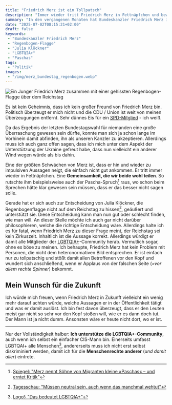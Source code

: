 ```yaml
---
title: "Friedrich Merz ist ein Tollpatsch"
description: "Immer wieder tritt Friedrich Merz in Fettnäpfchen und beweist aufs Neue, wie tollpatschig er ist."
summary: "In den vergangenen Monaten hat Bundeskanzler Friedrich Merz immer wieder unter beweis gestellt, dass er schnell unbeholfen wirkt und dadurch unüberlegte Aussagen trifft. Jetzt hat er es schon wieder gemacht und die Regenbogen-Flagge mit einem Zirkus verglichen."
date: "2025-07-02T08:15:21+02:00"
draft: false
keywords:
 - "Bundeskanzler Friedrich Merz"
 - "Regenbogen-Flagge"
 - "Julia Klöckner"
 - "LGBTQIA+"
 - "Paschas"
tags:
 - "Politik"
images:
 - "/img/merz_bundestag_regenbogen.webp"
---
```


![Ein Junger Friedrich Merz zusammen mit einer gehissten Regenbogen-Flagge über dem Reichstag](/img/merz_bundestag_regenbogen.webp)

Es ist kein Geheimnis, dass ich kein großer Freund von Friedrich Merz bin.
Politisch überzeugt er mich nicht und die CDU / Union ist weit von meinen
Überzeugungen entfernt. Sehr dünnes Eis für ein
[<abbr title="Sozialdemokratische Partei Deutschlands">SPD</abbr>-Mitglied](/post/parteieintritt/) - ich weiß.

Da das Ergebnis der letzten Bundestagswahl für niemanden eine große
Überraschung gewesen sein dürfte, konnte man sich ja schon lange im
Vorhinein damit abfinden, ihn als unseren Kanzler zu akzeptieren.
Allerdings muss ich auch ganz offen sagen, dass ich mich unter dem Aspekt
der Unterstützung der Ukraine gefreut habe, dass nun vielleicht ein
anderer Wind wegen würde als bis dahin.

Eine der größten Schwächen von Merz ist, dass er hin und wieder zu
impulsiven Aussagen neigt, die einfach nicht gut ankommen. Er tritt
immer wieder in Fettnäpfchen. Eine **Gemeinsamkeit, die wir
beide wohl teilen**. So rutschte ihm beispielsweise auch der
Pascha-Spruch[^1]
raus, wo schon beim Sprechen hätte klar gewesen sein müssen,
dass er das besser nicht sagen solle.

Gerade hat er sich auch zur Entscheidung von Julia Klöckner,
die Regenbogenflagge nicht auf dem Reichstag zu hissen[^2], geäußert
und unterstützt sie. Diese Entscheidung kann man nun gut
oder schlecht finden, wie man will. An dieser Stelle möchte ich
auch gar nicht darüber philosophieren, welche die richtige Entscheidung
wäre. Allerdings halte ich es für fatal, wenn Friedrich Merz zu dieser
Frage meint, der Reichstag sei kein Zirkuszelt. Inhaltlich ist die Aussage
korrekt. Allerdings würdigt er damit alle Mitglieder der
<abbr title="Lesben, Schwule, Bisexuelle, Transgender, queere, intergeschlechtliche und asexuelle Personen sowie weitere Identitäten, die durch das Pluszeichen (+) repräsentiert werden">LGBTQIA+</abbr>-Community
herab. Vermutlich sogar, ohne es böse zu meinen. Ich behaupte, Friedrich
Merz hat kein Problem mit Personen, die nicht dem heteronormativen Bild
entsprechen. Er ist einfach nur zu tollpatschig und stößt damit allen
Betroffenen vor den Kopf und wundert sich anschließend, wenn er Applaus
von der falschen Seite (_=vor allem rechte Spinner_) bekommt.

## Mein Wunsch für die Zukunft
Ich würde mich freuen, wenn Friedrich Merz in Zukunft vielleicht ein wenig
mehr darauf achten würde, welche Aussagen er in der Öffentlichkeit tätigt
und was er damit auslöst. Ich bin fest davon überzeugt, dass er den Leuten
meist gar nicht so sehr vor den Kopf stoßen will, wie er es dann doch tut.
Der Mann ist ja nicht dumm. Ansonsten wäre er heute nicht dort, wo er ist.


---
Nur der Vollständigkeit halber: **Ich unterstütze die LGBTQIA+-Community**,
auch wenn ich selbst ein einfacher CIS-Mann bin. Einerseits umfasst LGBTQAI+
alle Menschen[^3], andererseits muss ich nicht erst selbst diskriminiert
werden, damit ich für die **Menschenrechte anderer** (_und damit aller_)
eintrete. 


[^1]: [Spiegel: "Merz nennt Söhne von Migranten kleine »Paschas« – und erntet Kritik"](https://www.spiegel.de/politik/deutschland/friedrich-merz-nennt-soehne-von-migranten-bei-markus-lanz-kleine-paschas-und-erntet-kritik-a-c0844cf6-8ca8-4f14-b3d6-8746942978c4)
[^2]: [Tagesschau: "Müssen neutral sein, auch wenn das manchmal wehtut"](https://www.tagesschau.de/inland/innenpolitik/kloeckner-bab-regenbogenflagge-100.html)
[^3]: [Logo!: "Das bedeutet LGBTQIA+"](https://www.logo.de/das-bedeutet-lgbtqia-100.html)